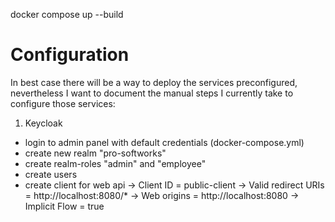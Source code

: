 docker compose up --build

# Configuration

In best case there will be a way to deploy the services preconfigured, nevertheless I want to document the manual steps I currently take to configure those services:

1. Keycloak
- login to admin panel with default credentials (docker-compose.yml)
- create new realm "pro-softworks"
- create realm-roles "admin" and "employee"
- create users
- create client for web api
  -> Client ID = public-client
  -> Valid redirect URIs = http://localhost:8080/*
  -> Web origins = http://localhost:8080
  -> Implicit Flow = true